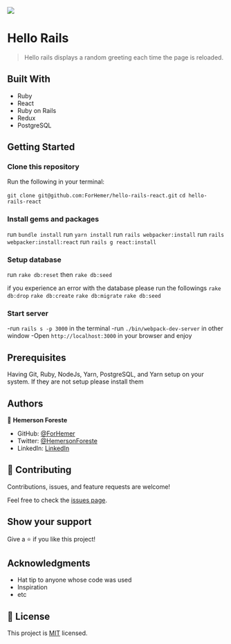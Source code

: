 ![](https://img.shields.io/badge/Microverse-blueviolet)

# Hello Rails

> Hello rails displays a random greeting each time the page is reloaded.


## Built With

- Ruby
- React
- Ruby on Rails
- Redux
- PostgreSQL

## Getting Started

### Clone this repository

Run the following in your terminal:

`git clone git@github.com:ForHemer/hello-rails-react.git`
`cd hello-rails-react`

### Install gems and packages

run `bundle install`
run `yarn install`
run `rails webpacker:install`
run `rails webpacker:install:react`
run `rails g react:install`


### Setup database

run `rake db:reset` then `rake db:seed`

if you experience an error with the database please run the followings
`rake db:drop`
`rake db:create`
`rake db:migrate`
`rake db:seed`


### Start server
-run `rails s -p 3000` in the terminal
-run `./bin/webpack-dev-server` in other window
-Open `http://localhost:3000` in your browser and enjoy

## Prerequisites

Having Git, Ruby, NodeJs, Yarn, PostgreSQL, and Yarn setup on your system.
If they are not setup please install them


## Authors

👤 **Hemerson Foreste**

- GitHub: [@ForHemer](https://github.com/ForHemer)
- Twitter: [@HemersonForeste](https://twitter.com/HemersonForeste)
- LinkedIn: [LinkedIn](https://linkedin.com/in/hemerson-foreste)


## 🤝 Contributing

Contributions, issues, and feature requests are welcome!

Feel free to check the [issues page](https://github.com/ForHemer/hello-rails-react/issues).

## Show your support

Give a ⭐️ if you like this project!

## Acknowledgments

- Hat tip to anyone whose code was used
- Inspiration
- etc

## 📝 License

This project is [MIT](./MIT.md) licensed.
